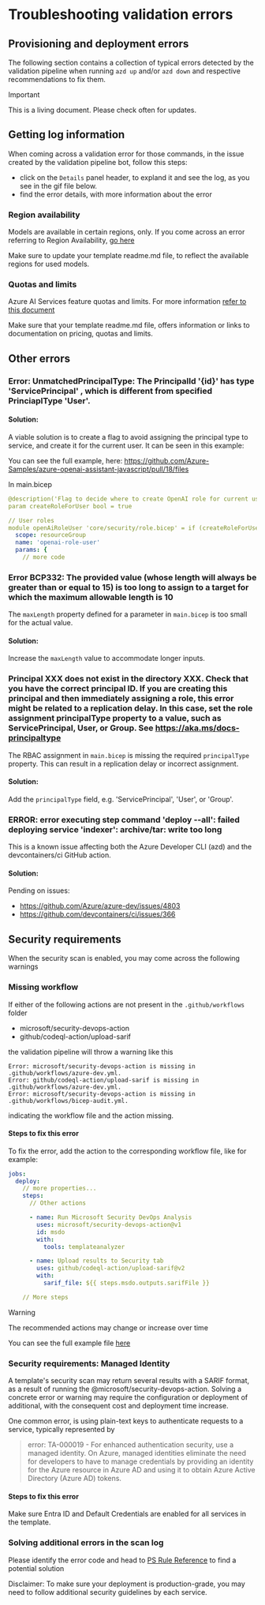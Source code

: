 # Troubleshooting validation errors

## Provisioning and deployment errors

The following section contains a collection of typical errors detected by the validation pipeline when running `azd up` and/or `azd down` and respective recommendations to fix them.

> [!IMPORTANT]
> This is a living document. Please check often for updates.

## Getting log information

When coming across a validation error for those commands, in the issue created by the validation pipeline bot, follow this steps:

- click on the `Details` panel header, to expland it and see the log, as you see in the gif file below.
- find the error details, with more information about the error

### Region availability

Models are available in certain regions, only. If you come across an error referring to Region Availability, [go here](https://learn.microsoft.com/azure/ai-services/openai/concepts/models#region-availability)

Make sure to update your template readme.md file, to reflect the available regions for used models.

### Quotas and limits

Azure AI Services feature quotas and limits. For more information [refer to this document](https://learn.microsoft.com/en-us/azure/ai-services/openai/quotas-limits)

Make sure that your template readme.md file, offers information or links to documentation on pricing, quotas and limits.

## Other errors

### Error: UnmatchedPrincipalType: The PrincipalId '{id}' has type 'ServicePrincipal' , which is different from specified PrinciaplType 'User'.

#### Solution:

A viable solution is to create a flag to avoid assigning the principal type to service, and create it for the current user. It can be seen in this example:

You can see the full example, here: https://github.com/Azure-Samples/azure-openai-assistant-javascript/pull/18/files

In main.bicep

```yaml
@description('Flag to decide where to create OpenAI role for current user')
param createRoleForUser bool = true

// User roles
module openAiRoleUser 'core/security/role.bicep' = if (createRoleForUser) {
  scope: resourceGroup
  name: 'openai-role-user'
  params: {
    // more code

```

### Error BCP332: The provided value (whose length will always be greater than or equal to 15) is too long to assign to a target for which the maximum allowable length is 10

The `maxLength` property defined for a parameter in `main.bicep` is too small for the actual value.

#### Solution:

Increase the `maxLength` value to accommodate longer inputs.

### Principal XXX does not exist in the directory XXX. Check that you have the correct principal ID. If you are creating this principal and then immediately assigning a role, this error might be related to a replication delay. In this case, set the role assignment principalType property to a value, such as ServicePrincipal, User, or Group.  See https://aka.ms/docs-principaltype

The RBAC assignment in `main.bicep` is missing the required `principalType` property. This can result in a replication delay or incorrect assignment.

#### Solution:

Add the `principalType` field, e.g. 'ServicePrincipal', 'User', or 'Group'.

### ERROR: error executing step command 'deploy --all': failed deploying service 'indexer': archive/tar: write too long

This is a known issue affecting both the Azure Developer CLI (azd) and the devcontainers/ci GitHub action.

#### Solution:

Pending on issues:
  - https://github.com/Azure/azure-dev/issues/4803
  - https://github.com/devcontainers/ci/issues/366

## Security requirements

When the security scan is enabled, you may come across the following warnings

### Missing workflow

If either of the following actions are not present in the `.github/workflows` folder

- microsoft/security-devops-action
- github/codeql-action/upload-sarif

the validation pipeline will throw a warning like this

```
Error: microsoft/security-devops-action is missing in .github/workflows/azure-dev.yml.
Error: github/codeql-action/upload-sarif is missing in .github/workflows/azure-dev.yml.
Error: microsoft/security-devops-action is missing in .github/workflows/bicep-audit.yml.
```

indicating the workflow file and the action missing.

#### Steps to fix this error

To fix the error, add the action to the corresponding workflow file, like for example:

```yml
jobs:
  deploy:
    // more properties...
    steps:
      // Other actions

      - name: Run Microsoft Security DevOps Analysis
        uses: microsoft/security-devops-action@v1
        id: msdo
        with:
          tools: templateanalyzer

      - name: Upload results to Security tab
        uses: github/codeql-action/upload-sarif@v2
        with:
          sarif_file: ${{ steps.msdo.outputs.sarifFile }}

    // More steps
```

> [!WARNING]
> The recommended actions may change or increase over time

You can see the full example file [here](https://github.com/Azure-Samples/azd-ai-starter/blob/main/.github/workflows/azure-dev.yml)

### Security requirements: Managed Identity

A template's security scan may return several results with a SARIF format, as a result of running the @microsoft/security-devops-action. Solving a concrete error or warning may require the configuration or deployment of additional, with the consequent cost and deployment time increase.

One common error, is using plain-text keys to authenticate requests to a service, typically represented by 

> error: TA-000019 - For enhanced authentication security, use a managed identity. On Azure, managed identities eliminate the need for developers to have to manage credentials by providing an identity for the Azure resource in Azure AD and using it to obtain Azure Active Directory (Azure AD) tokens. 

#### Steps to fix this error

Make sure Entra ID and Default Credentials are enabled for all services in the template.

### Solving additional errors in the scan log

Please identify the error code and head to [PS Rule Reference](https://azure.github.io/PSRule.Rules.Azure/en/rules/) to find a potential solution

Disclaimer: To make sure your deployment is production-grade, you may need to follow additional security guidelines by each service.
